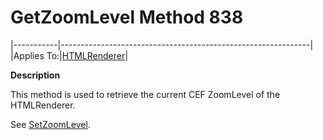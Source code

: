 <h1 class="heading"><span class="name">GetZoomLevel</span> <span class="command">Method 838</span></h1>

|-----------|--------------------------------------------------------------|
|Applies To:|[HTMLRenderer](https://help.dyalog.com/19.0/index.htm#GUI/Objects/HTMLRenderer.htm)|

**Description**

This method is used to retrieve the current CEF ZoomLevel of the HTMLRenderer.

See [SetZoomLevel](setzoomlevel.md).
